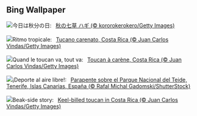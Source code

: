 ## Bing Wallpaper
![](https://www.bing.com/th?id=OHR.AutumnEquinox2025_JA-JP9152081751_UHD.jpg&w=1000)今日は秋分の日:&nbsp;&ensp;[秋の七草 ハギ (© kororokerokero/Getty Images)](https://www.bing.com/th?id=OHR.AutumnEquinox2025_JA-JP9152081751_UHD.jpg)
<br><br/>
![](https://www.bing.com/th?id=OHR.ToucanForest_IT-IT3771106703_UHD.jpg&w=1000)Ritmo tropicale:&nbsp;&ensp;[Tucano carenato, Costa Rica (© Juan Carlos Vindas/Getty Images)](https://www.bing.com/th?id=OHR.ToucanForest_IT-IT3771106703_UHD.jpg)
<br><br/>
![](https://www.bing.com/th?id=OHR.ToucanForest_FR-FR5096547078_UHD.jpg&w=1000)Quand le toucan va, tout va:&nbsp;&ensp;[Toucan à carène, Costa Rica (© Juan Carlos Vindas/Getty Images)](https://www.bing.com/th?id=OHR.ToucanForest_FR-FR5096547078_UHD.jpg)
<br><br/>
![](https://www.bing.com/th?id=OHR.SportWeekTeide_ES-ES0590010437_UHD.jpg&w=1000)¡Deporte al aire libre!:&nbsp;&ensp;[Parapente sobre el Parque Nacional del Teide, Tenerife, Islas Canarias, España (© Rafal Michal Gadomski/ShutterStock)](https://www.bing.com/th?id=OHR.SportWeekTeide_ES-ES0590010437_UHD.jpg)
<br><br/>
![](https://www.bing.com/th?id=OHR.ToucanForest_EN-GB8333466039_UHD.jpg&w=1000)Beak-side story:&nbsp;&ensp;[Keel-billed toucan in Costa Rica (© Juan Carlos Vindas/Getty Images)](https://www.bing.com/th?id=OHR.ToucanForest_EN-GB8333466039_UHD.jpg)
<br><br/>
